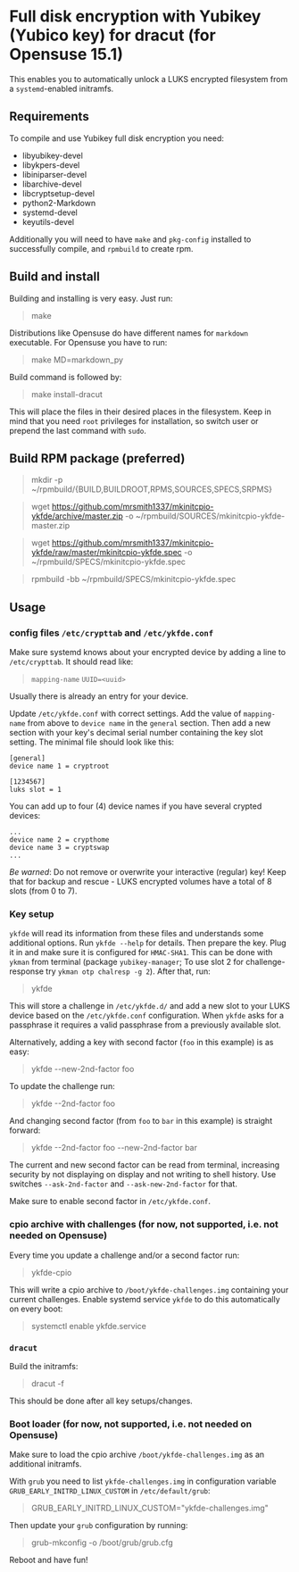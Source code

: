 Full disk encryption with Yubikey (Yubico key) for dracut (for Opensuse 15.1)
=============================================================================

This enables you to automatically unlock a LUKS encrypted filesystem from
a `systemd`-enabled initramfs.

Requirements
------------

To compile and use Yubikey full disk encryption you need:

* libyubikey-devel
* libykpers-devel
* libiniparser-devel
* libarchive-devel
* libcryptsetup-devel
* python2-Markdown
* systemd-devel
* keyutils-devel

Additionally you will need to have `make` and `pkg-config` installed to
successfully compile, and `rpmbuild` to create rpm.

Build and install
-----------------

Building and installing is very easy. Just run:

> make

Distributions like Opensuse do have different names for `markdown` executable.
For Opensuse you have to run:

> make MD=markdown_py

Build command is followed by:

> make install-dracut

This will place the files in their desired places in the filesystem.
Keep in mind that you need `root` privileges for installation, so switch
user or prepend the last command with `sudo`.

Build RPM package (preferred)
-----------------------------

> mkdir -p ~/rpmbuild/{BUILD,BUILDROOT,RPMS,SOURCES,SPECS,SRPMS}

> wget https://github.com/mrsmith1337/mkinitcpio-ykfde/archive/master.zip -o ~/rpmbuild/SOURCES/mkinitcpio-ykfde-master.zip

> wget https://github.com/mrsmith1337/mkinitcpio-ykfde/raw/master/mkinitcpio-ykfde.spec -o ~/rpmbuild/SPECS/mkinitcpio-ykfde.spec

> rpmbuild -bb ~/rpmbuild/SPECS/mkinitcpio-ykfde.spec


Usage
-----

### config files `/etc/crypttab` and `/etc/ykfde.conf`

Make sure systemd knows about your encrypted device by
adding a line to `/etc/crypttab`. It should read like:

> `mapping-name` `UUID=<uuid>`

Usually there is already an entry for your device.

Update `/etc/ykfde.conf` with correct settings. Add the value of
`mapping-name` from above to `device name` in the `general` section. Then
add a new section with your key's decimal serial number containing the key
slot setting. The minimal file should look like this:

    [general]
    device name 1 = cryptroot

    [1234567]
    luks slot = 1

You can add up to four (4) device names if you have several crypted devices:

    ...
    device name 2 = crypthome
    device name 3 = cryptswap
    ...

*Be warned*: Do not remove or overwrite your interactive (regular) key!
Keep that for backup and rescue - LUKS encrypted volumes have a total
of 8 slots (from 0 to 7).

### Key setup

`ykfde` will read its information from these files and understands some
additional options. Run `ykfde --help` for details. Then prepare
the key. Plug it in and make sure it is configured for `HMAC-SHA1`. This can
be done with `ykman` from terminal (package `yubikey-manager`; To use
slot 2 for challenge-response try `ykman otp chalresp -g 2`).
After that, run:

> ykfde

This will store a challenge in `/etc/ykfde.d/` and add a new slot to
your LUKS device based on the `/etc/ykfde.conf` configuration. When
`ykfde` asks for a passphrase it requires a valid passphrase from a
previously available slot.

Alternatively, adding a key with second factor (`foo` in this example)
is as easy:

> ykfde --new-2nd-factor foo

To update the challenge run:

> ykfde --2nd-factor foo

And changing second factor (from `foo` to `bar` in this example) is
straight forward:

> ykfde --2nd-factor foo --new-2nd-factor bar

The current and new second factor can be read from terminal, increasing
security by not displaying on display and not writing to shell history.
Use switches `--ask-2nd-factor` and `--ask-new-2nd-factor` for that.

Make sure to enable second factor in `/etc/ykfde.conf`.

### cpio archive with challenges (for now, not supported, i.e. not needed on Opensuse)

Every time you update a challenge and/or a second factor run:

> ykfde-cpio

This will write a cpio archive to `/boot/ykfde-challenges.img` containing
your current challenges. Enable systemd service `ykfde` to do this
automatically on every boot:

> systemctl enable ykfde.service

### `dracut`

Build the initramfs:

> dracut -f

This should be done after all key setups/changes.

### Boot loader (for now, not supported, i.e. not needed on Opensuse)

Make sure to load the cpio archive `/boot/ykfde-challenges.img`
as an additional initramfs.

With `grub` you need to list `ykfde-challenges.img` in configuration
variable `GRUB_EARLY_INITRD_LINUX_CUSTOM` in `/etc/default/grub`:

> GRUB_EARLY_INITRD_LINUX_CUSTOM="ykfde-challenges.img"

Then update your `grub` configuration by running:

> grub-mkconfig -o /boot/grub/grub.cfg

Reboot and have fun!
